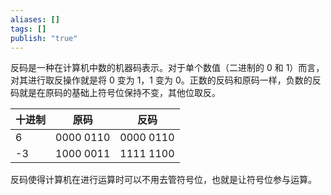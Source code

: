 ```yaml
---
aliases: []
tags: []
publish: "true"
---
```

反码是一种在计算机中数的机器码表示。对于单个数值（二进制的 0 和 1）而言，对其进行取反操作就是将 0 变为 1，1 变为 0。正数的反码和原码一样，负数的反码就是在原码的基础上符号位保持不变，其他位取反。

| 十进制 | 原码        | 反码        |
| --- | --------- | --------- |
| 6   | 0000 0110 | 0000 0110 |
| \-3 | 1000 0011 | 1111 1100 |

反码使得计算机在进行运算时可以不用去管符号位，也就是让符号位参与运算。